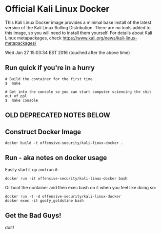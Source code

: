 # Official Kali Linux Docker
This Kali Linux Docker image provides a minimal base install of the latest version of the Kali Linux Rolling Distribution.
There are no tools added to this image, so you will need to install them yourself. 
For details about Kali Linux metapackages, check https://www.kali.org/news/kali-linux-metapackages/

Wed Jan 27 15:03:34 EST 2016
(touched after the above time)


## Run quick if you're in a hurry

```
# Build the container for the first time
$  make

# Get into the console so you can start computer sciencing the shit out of ppl
$  make console
```



## OLD DEPRECATED NOTES BELOW

## Construct Docker Image

```
docker build -t offensive-security/kali-linux-docker .
```

## Run - aka notes on docker usage

Easily start it up and run it:
```
docker run -it offensive-security/kali-linux-docker bash
```

Or boot the container and then exec bash on it when you feel like doing so:
```
docker run -t -d offensive-security/kali-linux-docker
docker exec -it goofy_goldstine bash
```


## Get the Bad Guys!

doit!
